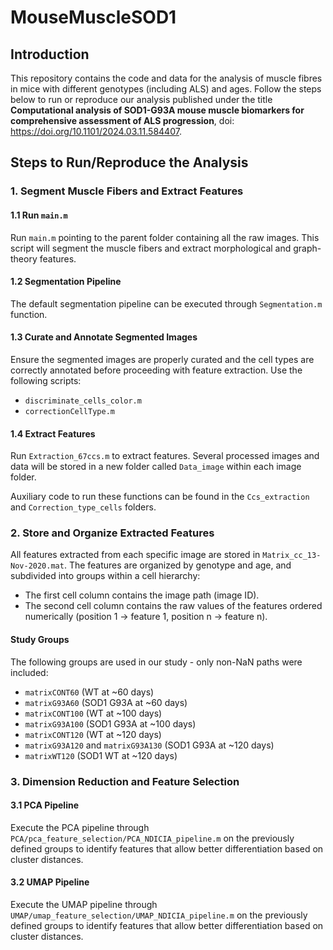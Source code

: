 # MouseMuscleSOD1

## Introduction

This repository contains the code and data for the analysis of muscle fibres in mice with different genotypes (including ALS) and ages. Follow the steps below to run or reproduce our analysis published under the title **Computational analysis of SOD1-G93A mouse muscle biomarkers for comprehensive assessment of ALS progression**, doi: https://doi.org/10.1101/2024.03.11.584407.


## Steps to Run/Reproduce the Analysis

### 1. Segment Muscle Fibers and Extract Features

#### 1.1 Run `main.m`
Run `main.m` pointing to the parent folder containing all the raw images. This script will segment the muscle fibers and extract morphological and graph-theory features.

#### 1.2 Segmentation Pipeline
The default segmentation pipeline can be executed through `Segmentation.m` function.

#### 1.3 Curate and Annotate Segmented Images
Ensure the segmented images are properly curated and the cell types are correctly annotated before proceeding with feature extraction. Use the following scripts:
- `discriminate_cells_color.m`
- `correctionCellType.m`

#### 1.4 Extract Features
Run `Extraction_67ccs.m` to extract features. Several processed images and data will be stored in a new folder called `Data_image` within each image folder.

Auxiliary code to run these functions can be found in the `Ccs_extraction` and `Correction_type_cells` folders.

### 2. Store and Organize Extracted Features

All features extracted from each specific image are stored in `Matrix_cc_13-Nov-2020.mat`. The features are organized by genotype and age, and subdivided into groups within a cell hierarchy:
- The first cell column contains the image path (image ID).
- The second cell column contains the raw values of the features ordered numerically (position 1 -> feature 1, position n -> feature n).

#### Study Groups
The following groups are used in our study - only non-NaN paths were included:

- `matrixCONT60` (WT at ~60 days)
- `matrixG93A60` (SOD1 G93A at ~60 days)
- `matrixCONT100` (WT at ~100 days)
- `matrixG93A100` (SOD1 G93A at ~100 days)
- `matrixCONT120` (WT at ~120 days)
- `matrixG93A120` and `matrixG93A130` (SOD1 G93A at ~120 days)
- `matrixWT120` (SOD1 WT at ~120 days)

### 3. Dimension Reduction and Feature Selection

#### 3.1 PCA Pipeline
Execute the PCA pipeline through `PCA/pca_feature_selection/PCA_NDICIA_pipeline.m` on the previously defined groups to identify features that allow better differentiation based on cluster distances.

#### 3.2 UMAP Pipeline
Execute the UMAP pipeline through `UMAP/umap_feature_selection/UMAP_NDICIA_pipeline.m` on the previously defined groups to identify features that allow better differentiation based on cluster distances.
